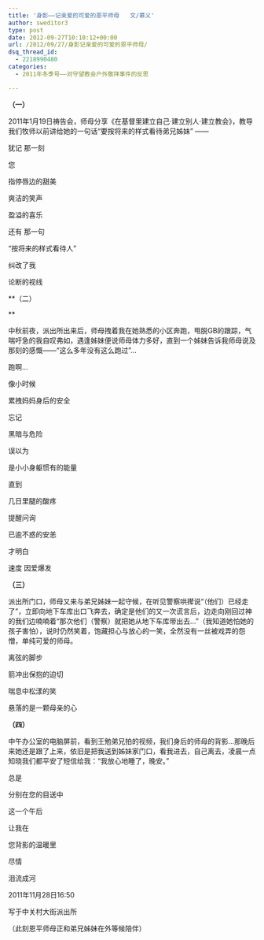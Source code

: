 ```yaml
---
title: '身影——记亲爱的可爱的恩平师母   文/慕义'
author: sweditor3
type: post
date: 2012-09-27T10:10:12+00:00
url: /2012/09/27/身影记亲爱的可爱的恩平师母/
dsq_thread_id:
  - 2218990480
categories:
  - 2011年冬季号——对守望教会户外敬拜事件的反思

---
```

**（一）**

2011年1月19日祷告会，师母分享《在基督里建立自己·建立别人·建立教会》，教导我们牧师以前讲给她的一句话“要按将来的样式看待弟兄姊妹” ——

犹记 那一刻
  
您
  
指停唇边的甜美
  
爽洁的笑声
  
盈溢的喜乐
  
还有 那一句
  
“按将来的样式看待人”
  
纠改了我
  
论断的视线

**（二）
  
** 
  
中秋前夜，派出所出来后，师母拽着我在她熟悉的小区奔跑，甩脱GB的跟踪，气喘吁急的我自叹弗如，遇逢姊妹便说师母体力多好，直到一个姊妹告诉我师母说及那刻的感慨——“这么多年没有这么跑过”&#8230;

跑啊&#8230;
  
像小时候
  
累拽妈妈身后的安全
  
忘记
  
黑暗与危险
  
误以为
  
是小小身躯惯有的能量
  
直到
  
几日里腿的酸疼
  
提醒问询
  
已逾不惑的安恙
  
才明白
  
速度 因爱爆发

**（三）**

派出所门口，师母又来与弟兄姊妹一起守候，在听见警察哄撵说“（他们）已经走了”，立即向地下车库出口飞奔去，确定是他们的又一次谎言后，边走向刚回过神的我们边喃喃着“那次他们（警察）就把她从地下车库带出去&#8230;”（我知道她怕她的孩子害怕），说时仍然笑着，饱藏担心与放心的一笑，全然没有一丝被戏弄的怨憎，单纯可爱的师母。

离弦的脚步
  
箭冲出保抱的迫切
  
喘息中松漾的笑
  
悬落的是一颗母亲的心

**（四）**

中午办公室的电脑屏前，看到王勉弟兄拍的视频，我们身后的师母的背影&#8230;那晚后来她还是跟了上来，依旧是把我送到姊妹家门口，看我进去，自己离去，凌晨一点知晓我们都平安了短信给我：“我放心地睡了，晚安。”

总是
  
分别在您的目送中
  
这一个午后
  
让我在
  
您背影的温暖里
  
尽情
  
泪流成河

2011年11月28日16:50
  
写于中关村大街派出所
  
（此刻恩平师母正和弟兄姊妹在外等候陪伴）
